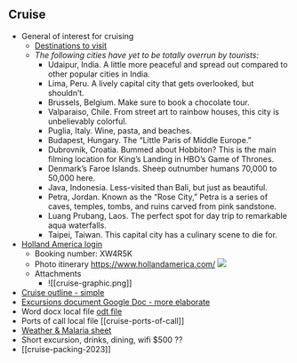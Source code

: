 ## Cruise
- General of interest for cruising
	- [Destinations to visit](https://lifehacker.com/the-most-overrated-tourist-destinations-and-where-to-g-1848911182)
	- *The following cities have yet to be totally overrun by tourists:*
		- Udaipur, India. A little more peaceful and spread out compared to other popular cities in India.
		- Lima, Peru. A lively capital city that gets overlooked, but shouldn’t.
		- Brussels, Belgium. Make sure to book a chocolate tour.
		- Valparaiso, Chile. From street art to rainbow houses, this city is unbelievably colorful.
		- Puglia, Italy. Wine, pasta, and beaches.
		- Budapest, Hungary. The “Little Paris of Middle Europe.”
		- Dubrovnik, Croatia. Bummed about Hobbiton? This is the main filming location for King’s Landing in HBO’s Game of Thrones.
		- Denmark’s Faroe Islands. Sheep outnumber humans 70,000 to 50,000 here.
		- Java, Indonesia. Less-visited than Bali, but just as beautiful.
		- Petra, Jordan. Known as the “Rose City,” Petra is a series of caves, temples, tombs, and ruins carved from pink sandstone.
		- Luang Prubang, Laos. The perfect spot for day trip to remarkable aqua waterfalls.
		- Taipei, Taiwan. This capital city has a culinary scene to die for.
- [Holland America login](https://www.hollandamerica.com/en_US/log-in/sso-log-in.html)
	- Booking number:  XW4R5K
	- Photo itinerary https://www.hollandamerica.com/
	  ![](https://checkvist-prod-uploads.s3.eu-west-1.amazonaws.com/u/haObyceuZYhLqy/e9c3f197480bba011ce54cabc383e9280ad2eabc/preview/image.png?X-Amz-Expires=3600&X-Amz-Date=20221118T114840Z&X-Amz-Algorithm=AWS4-HMAC-SHA256&X-Amz-Credential=AKIAIPQDSU45IS7DDLBA%2F20221118%2Feu-west-1%2Fs3%2Faws4_request&X-Amz-SignedHeaders=host&X-Amz-Signature=1ad84f58c22cb65749a75ac88871610e8a979c93213d7ee360351abc65c57dc0)
	- Attachments
		- ![[cruise-graphic.png]]
- [Cruise outline - simple](https://docs.google.com/document/d/1MR5ypD-X1FZC_bI7JOpJB85ovV_UazDmKFAiHmND4oI/edit?usp=sharing)
- [Excursions document Google Doc - more elaborate](https://docs.google.com/document/d/1nFDHeXl7yz4jrh1h06qkIQ6M4fot26FClA4grBak_14/edit?usp=sharing)
- Word docx local file [odt file](excursions-cruise.odt)
- Ports of call local file [[cruise-ports-of-call]]
- [Weather & Malaria sheet](ports-of-call-weather.xlsx)
- Short excursion, drinks, dining, wifi $500 ??
- [[cruise-packing-2023]]